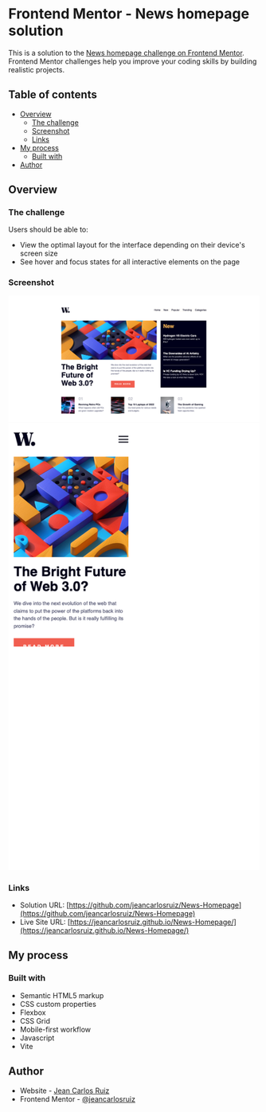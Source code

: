 # Frontend Mentor - News homepage solution

This is a solution to the [News homepage challenge on Frontend Mentor](https://www.frontendmentor.io/challenges/news-homepage-H6SWTa1MFl). Frontend Mentor challenges help you improve your coding skills by building realistic projects.

## Table of contents

- [Overview](#overview)
  - [The challenge](#the-challenge)
  - [Screenshot](#screenshot)
  - [Links](#links)
- [My process](#my-process)
  - [Built with](#built-with)
- [Author](#author)

## Overview

### The challenge

Users should be able to:

- View the optimal layout for the interface depending on their device's screen size
- See hover and focus states for all interactive elements on the page

### Screenshot

![](./assets/images/desktop.png)
![](./assets/images/mobile.png)

### Links

- Solution URL: [https://github.com/jeancarlosruiz/News-Homepage](https://github.com/jeancarlosruiz/News-Homepage)
- Live Site URL: [https://jeancarlosruiz.github.io/News-Homepage/](https://jeancarlosruiz.github.io/News-Homepage/)

## My process

### Built with

- Semantic HTML5 markup
- CSS custom properties
- Flexbox
- CSS Grid
- Mobile-first workflow
- Javascript
- Vite

## Author

- Website - [Jean Carlos Ruiz](https://www.jeancarlosruiz.com)
- Frontend Mentor - [@jeancarlosruiz](https://www.frontendmentor.io/profile/jeancarlosruiz)
